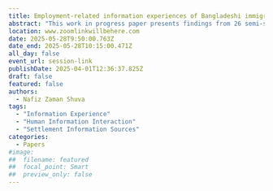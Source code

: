 ```yaml
---
title: Employment-related information experiences of Bangladeshi immigrants in New York City
abstract: "This work in progress paper presents findings from 26 semi-structured interviews with Bangladeshi immigrants in New York City, focusing on their employment-related information experiences. It examines the role of personal networks such as friends, family, and co-ethnic community members in providing employment-related information before and after arrival. In this study, while some participants reported receiving helpful and timely employment-related information and support, others encountered outdated, vague, or misleading information and advice. Initial findings of this underscore immigrants’ complex, culturally situated employment-related information experiences and offer valuable insights for scholars in information science, migration studies, public policy, and related disciplines."
location: www.zoomlinkwillbehere.com
date: 2025-05-28T9:50:00.763Z
date_end: 2025-05-28T10:15:00.471Z
all_day: false
event_url: session-link
publishDate: 2025-04-01T12:36:37.825Z
draft: false
featured: false
authors:
  - Nafiz Zaman Shuva
tags:
  - "Information Experience" 
  - "Human Information Interaction"
  - "Settlement Information Sources"
categories:
  - Papers
#image:
##  filename: featured
##  focal_point: Smart
##  preview_only: false
---
```

